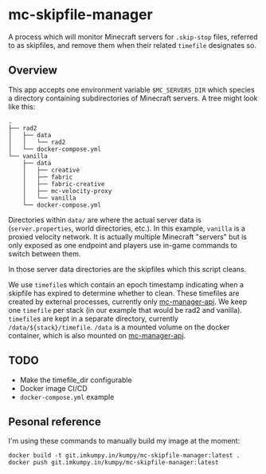 # mc-skipfile-manager

A process which will monitor Minecraft servers for `.skip-stop` files, referred to as skipfiles, and remove them when their related `timefile` designates so.

## Overview

This app accepts one environment variable `$MC_SERVERS_DIR` which species a directory containing subdirectories of Minecraft servers. A tree might look like this:

```
.
├── rad2
│   ├── data
│   │   └── rad2
│   └── docker-compose.yml
└── vanilla
    ├── data
    │   ├── creative
    │   ├── fabric
    │   ├── fabric-creative
    │   ├── mc-velocity-proxy
    │   └── vanilla
    └── docker-compose.yml
```

Directories within `data/` are where the actual server data is (`server.properties`, world directories, etc.). In this example, `vanilla` is a proxied velocity network. It is actually multiple Minecraft "servers" but is only exposed as one endpoint and players use in-game commands to switch between them.

In those server data directories are the skipfiles which this script cleans.

We use `timefile`s which contain an epoch timestamp indicating when a skipfile has expired to determine whether to clean. These timefiles are created by external processes, currently only [mc-manager-api](https://github.com/garrettleber/mc-manager-api). We keep one `timefile` per stack (in our example that would be rad2 and vanilla). `timefile`s are kept in a separate directory, currently `/data/${stack}/timefile`. `/data` is a mounted volume on the docker container, which is also mounted on [mc-manager-api](https://github.com/garrettleber/mc-manager-api).

## TODO

- Make the timefile_dir configurable
- Docker image CI/CD
- `docker-compose.yml` example

## Pesonal reference

I'm using these commands to manually build my image at the moment:

```
docker build -t git.imkumpy.in/kumpy/mc-skipfile-manager:latest .
docker push git.imkumpy.in/kumpy/mc-skipfile-manager:latest
```

